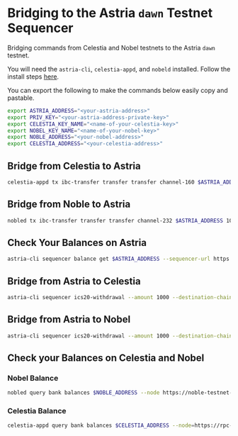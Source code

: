 # Bridging to the Astria `dawn` Testnet Sequencer

Bridging commands from Celestia and Nobel testnets to the Astria `dawn` testnet.

You will need the `astria-cli`, `celestia-appd`, and `nobeld` installed. Follow
the install steps [here](./overview.md#bridging-dependencies).

You can export the following to make the commands below easily copy and
pastable.

```bash
export ASTRIA_ADDRESS="<your-astria-address>"
export PRIV_KEY="<your-astria-address-private-key>"
export CELESTIA_KEY_NAME="<name-of-your-celestia-key>"
export NOBEL_KEY_NAME="<name-of-your-nobel-key>"
export NOBLE_ADDRESS="<your-nobel-address>"
export CELESTIA_ADDRESS="<your-celestia-address>"
```

## Bridge from Celestia to Astria

```bash
celestia-appd tx ibc-transfer transfer transfer channel-160 $ASTRIA_ADDRESS 1000000utia --fees=420utia --from $CELESTIA_KEY_NAME --node=https://rpc-mocha.pops.one:443 --chain-id mocha-4
```

## Bridge from Noble to Astria

```bash
nobled tx ibc-transfer transfer transfer channel-232 $ASTRIA_ADDRESS 1000000uusdc --from $NOBEL_KEY_NAME --node https://noble-testnet-rpc.polkachu.com:443 --chain-id grand-1
```

## Check Your Balances on Astria

```bash
astria-cli sequencer balance get $ASTRIA_ADDRESS --sequencer-url https://rpc.sequencer.dawn-1.astria.org/
```

## Bridge from Astria to Celestia

```bash
astria-cli sequencer ics20-withdrawal --amount 1000 --destination-chain-address=$CELESTIA_ADDRESS --source-channel channel-0 --private-key=$PRIV_KEY --sequencer-url=https://rpc.sequencer.dawn-1.astria.org/ --sequencer.chain-id dawn-1 --asset transfer/channel-0/utia --fee-asset transfer/channel-0/utia
```

## Bridge from Astria to Nobel

```bash
astria-cli sequencer ics20-withdrawal --amount 1000 --destination-chain-address=$NOBLE_ADDRESS --source-channel channel-1 --private-key=$PRIV_KEY --sequencer-url=https://rpc.sequencer.dawn-1.astria.org/ --sequencer.chain-id dawn-1 --asset transfer/channel-1/uusdc --fee-asset transfer/channel-0/utia
```

## Check your Balances on Celestia and Nobel

### Nobel Balance

```bash
nobled query bank balances $NOBLE_ADDRESS --node https://noble-testnet-rpc.polkachu.com:443

```

### Celestia Balance

```bash
celestia-appd query bank balances $CELESTIA_ADDRESS --node=https://rpc-mocha.pops.one:443 --chain-id mocha-4

```
